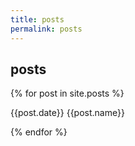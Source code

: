 ```yaml
---
title: posts
permalink: posts
---
```


<h2>posts</h2>

{% for post in site.posts %}
<p>{{post.date}}  {{post.name}}</p>
{% endfor %}
